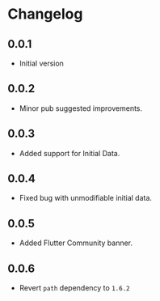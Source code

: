 # Changelog

## 0.0.1
  * Initial version

## 0.0.2
  * Minor pub suggested improvements.

## 0.0.3
  * Added support for Initial Data.

## 0.0.4
  * Fixed bug with unmodifiable initial data.

## 0.0.5
  * Added Flutter Community banner.

## 0.0.6
  * Revert `path` dependency to `1.6.2`

